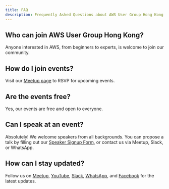 ```yaml
---
title: FAQ
description: Frequently Asked Questions about AWS User Group Hong Kong.
---
```


## Who can join AWS User Group Hong Kong?
Anyone interested in AWS, from beginners to experts, is welcome to join our community.

## How do I join events?
Visit our [Meetup page](https://www.meetup.com/hong-kong-amazon-aws-user-group/) to RSVP for upcoming events.

## Are the events free?
Yes, our events are free and open to everyone.

## Can I speak at an event?
Absolutely! We welcome speakers from all backgrounds. You can propose a talk by filling out our [Speaker Signup Form](https://docs.google.com/forms/d/e/1FAIpQLSf4EKrVcfNw-NgMMXWUm7zwBdhSAE2GzmPScTzkPdoyjggd2g/viewform?fbclid=IwZXh0bgNhZW0BMQABHfRg47tf4DkHUyowMswC0jDg7E_myE65j5hUZX1X79zrKZNsfGJiZc4ljQ_aem_avzO10z7_LeqC8G26-ITLA), or contact us via Meetup, Slack, or WhatsApp.

## How can I stay updated?
Follow us on [Meetup](https://www.meetup.com/hong-kong-amazon-aws-user-group/), [YouTube](https://www.youtube.com/@AWSUGHK), [Slack](https://awsughk.slack.com), [WhatsApp](https://chat.whatsapp.com/DJpkuXPOGy6LKSnmb32b21), and [Facebook](https://www.facebook.com/groups/awshkug) for the latest updates.
